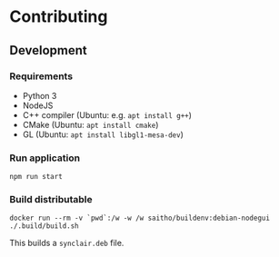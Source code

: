 # Contributing

## Development

### Requirements

* Python 3
* NodeJS
* C++ compiler (Ubuntu: e.g. `apt install g++`)
* CMake (Ubuntu: `apt install cmake`)
* GL (Ubuntu: `apt install libgl1-mesa-dev`)

### Run application

```
npm run start
```


### Build distributable

```
docker run --rm -v `pwd`:/w -w /w saitho/buildenv:debian-nodegui ./.build/build.sh
```

This builds a `synclair.deb` file.
